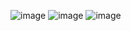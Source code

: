 ![image](https://github.com/user-attachments/assets/e034fd03-85bd-49b7-9d1f-8cda56decf69)
![image](https://github.com/user-attachments/assets/b08f25d0-dd73-432f-b607-d222caf8b5f6)
![image](https://github.com/user-attachments/assets/ed2fa01c-48c6-4c57-bdd3-99eca5d0c598)
